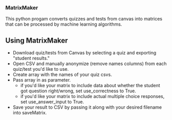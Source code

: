 ### MatrixMaker
This python progam converts quizzes and tests from canvas into matrices that can be processed by machine learning algorithms.

## Using MatrixMaker
- Download quiz/tests from Canvas by selecting a quiz and exporting "student results." 
- Open CSV and manually anonymize (remove names columns) from each quiz/test you'd like to use.
- Create array with the names of your quiz csvs.
- Pass array in as parameter.
  - if you'd like your matrix to include data about whether the student got question right/wrong, set use_correctness to True.
  - if you'd like your matrix to include actual multiple choice responses, set use_answer_input to True.
- Save your result to CSV by passing it along with your desired filename into saveMatrix.
